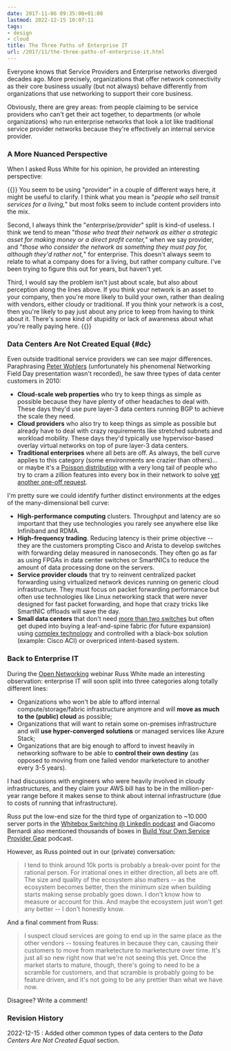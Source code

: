 ```yaml
---
date: 2017-11-06 09:35:00+01:00
lastmod: 2022-12-15 10:07:11
tags:
- design
- cloud
title: The Three Paths of Enterprise IT
url: /2017/11/the-three-paths-of-enterprise-it.html
---
```

Everyone knows that Service Providers and Enterprise networks diverged decades ago. More precisely, organizations that offer network connectivity as their core business usually (but not always) behave differently from organizations that use networking to support their core business.

Obviously, there are grey areas: from people claiming to be service providers who can't get their act together, to departments (or whole organizations) who run enterprise networks that look a lot like traditional service provider networks because they're effectively an internal service provider.
<!--more-->
### A More Nuanced Perspective

When I asked Russ White for his opinion, he provided an interesting perspective:

{{<long-quote>}}
You seem to be using "provider" in a couple of different ways here, it might be useful to clarify. I think what you mean is "*people who sell transit services for a living,*" but most folks seem to include content providers into the mix.

Second, I always think the "*enterprise/provider*" split is kind-of useless. I think we tend to mean "*those who treat their network as either a strategic asset for making money or a direct profit center,*" when we say provider, and "*those who consider the network as something they must pay for, although they'd rather not,*" for enterprise. This doesn't always seem to relate to what a company does for a living, but rather company culture. I've been trying to figure this out for years, but haven't yet.

Third, I would say the problem isn't just about scale, but also about perception along the lines above. If you think your network is an asset to your company, then you're more likely to build your own, rather than dealing with vendors, either cloudy or traditional. If you think your network is a cost, then you're likely to pay just about any price to keep from having to think about it. There's some kind of stupidity or lack of awareness about what you're really paying here.
{{</long-quote>}}

### Data Centers Are Not Created Equal {#dc}

Even outside traditional service providers we can see major differences. Paraphrasing [Peter Wohlers](https://www.linkedin.com/in/peterwohlers/) (unfortunately his phenomenal Networking Field Day presentation wasn't recorded), he saw three types of data center customers in 2010:

-   **Cloud-scale web properties** who try to keep things as simple as possible because they have plenty of other headaches to deal with. These days they'd use pure layer-3 data centers running BGP to achieve the scale they need.
-   **Cloud providers** who also try to keep things as simple as possible but already have to deal with crazy requirements like stretched subnets and workload mobility. These days they'd typically use hypervisor-based overlay virtual networks on top of pure layer-3 data centers.
-   **Traditional enterprises** where all bets are off. As always, the bell curve applies to this category (some environments are crazier than others)... or maybe it's a [Poisson distribution](https://en.wikipedia.org/wiki/Poisson_distribution) with a very long tail of people who try to cram a zillion features into every box in their network to solve [yet another one-off request](https://blog.ipspace.net/2022/11/public-cloud-snowflakes.html).

I'm pretty sure we could identify further distinct environments at the edges of the many-dimensional bell curve:

* **High-performance computing** clusters. Throughput and latency are so important that they use technologies you rarely see anywhere else like Infiniband and RDMA.
* **High-frequency trading**. Reducing latency is their prime objective -- they are the customers prompting Cisco and Arista to develop switches with forwarding delay measured in nanoseconds. They often go as far as using FPGAs in data center switches or SmartNICs to reduce the amount of data processing done on the servers.
* **Service provider clouds** that try to reinvent centralized packet forwarding using virtualized network devices running on generic cloud infrastructure. They must focus on packet forwarding performance but often use technologies like Linux networking stack that were never designed for fast packet forwarding, and hope that crazy tricks like SmartNIC offloads will save the day.
* **Small data centers** that don't need [more than two switches](https://www.ipspace.net/Optimize_Data_Center_Infrastructure/) but often get duped into buying a leaf-and-spine fabric (for future expansion) using [complex technology](https://blog.ipspace.net/2018/02/using-evpn-in-very-small-data-center.html) and controlled with a black-box solution (example: Cisco ACI) or overpriced intent-based system.

### Back to Enterprise IT

During the [Open Networking](http://www.ipspace.net/Open_Networking_for_Large-Scale_Networks) webinar Russ White made an interesting observation: enterprise IT will soon split into three categories along totally different lines:

-   Organizations who won't be able to afford internal compute/storage/fabric infrastructure anymore and will **move as much to the (public) cloud** as possible;
-   Organizations that will want to retain some on-premises infrastructure and will **use hyper-converged solutions** or managed services like Azure Stack;
-   Organizations that are big enough to afford to invest heavily in networking software to be able to **control their own destiny** (as opposed to moving from one failed vendor marketecture to another every 3-5 years).

I had discussions with engineers who were heavily involved in cloudy infrastructures, and they claim your AWS bill has to be in the million-per-year range before it makes sense to think about internal infrastructure (due to costs of running that infrastructure).

Russ put the low-end size for the third type of organization to ~10.000 server ports in the [Whitebox Switching @ LinkedIn podcast](https://blog.ipspace.net/2016/09/whitebox-switching-at-linkedin-with.html) and Giacomo Bernardi also mentioned thousands of boxes in [Build Your Own Service Provider Gear](http://blog.ipspace.net/2016/06/build-your-own-service-provider-gear-on.html) podcast.

However, as Russ pointed out in our (private) conversation:

> I tend to think around 10k ports is probably a break-over point for the rational person. For irrational ones in either direction, all bets are off. The size and quality of the ecosystem also matters -- as the ecosystem becomes better, then the minimum size when building starts making sense probably goes down. I don't know how to measure or account for this. And maybe the ecosystem just won't get any better -- I don't honestly know.

And a final comment from Russ:

> I suspect cloud services are going to end up in the same place as the other vendors -- tossing features in because they can, causing their customers to move from marketecture to marketecture over time. It's just all so new right now that we're not seeing this yet. Once the market starts to mature, though, there's going to need to be a scramble for customers, and that scramble is probably going to be feature driven, and it's not going to be any prettier than what we have now.

Disagree? Write a comment!

### Revision History

2022-12-15
: Added other common types of data centers to the _Data Centers Are Not Created Equal_ section.
